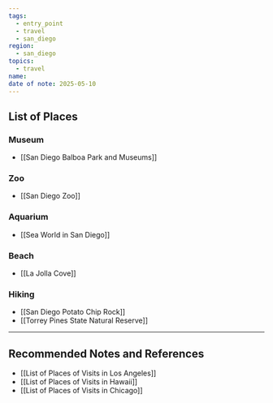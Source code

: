 ```yaml
---
tags:
  - entry_point
  - travel
  - san_diego
region:
  - san_diego
topics:
  - travel
name: 
date of note: 2025-05-10
---
```


## List of Places

### Museum 

- [[San Diego Balboa Park and Museums]]

### Zoo

- [[San Diego Zoo]]

### Aquarium

- [[Sea World in San Diego]]

### Beach

- [[La Jolla Cove]]

### Hiking

- [[San Diego Potato Chip Rock]]
- [[Torrey Pines State Natural Reserve]]




-----------
##  Recommended Notes and References


- [[List of Places of Visits in Los Angeles]]
- [[List of Places of Visits in Hawaii]]
- [[List of Places of Visits in Chicago]]